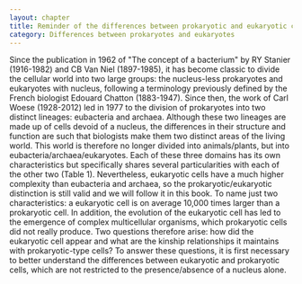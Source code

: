 ```yaml
---
layout: chapter
title: Reminder of the differences between prokaryotic and eukaryotic cells
category: Differences between prokaryotes and eukaryotes
---
```

Since the publication in 1962 of "The concept of a bacterium" by RY Stanier (1916-1982) and CB Van Niel (1897-1985), it has become classic to divide the cellular world into two large groups: the nucleus-less prokaryotes and eukaryotes with nucleus, following a terminology previously defined by the French biologist Edouard Chatton (1883-1947). Since then, the work of Carl Woese (1928-2012) led in 1977 to the division of prokaryotes into two distinct lineages: eubacteria and archaea. Although these two lineages are made up of cells devoid of a nucleus, the differences in their structure and function are such that biologists make them two distinct areas of the living world. This world is therefore no longer divided into animals/plants, but into eubacteria/archaea/eukaryotes. Each of these three domains has its own characteristics but specifically shares several particularities with each of the other two (Table 1). Nevertheless, eukaryotic cells have a much higher complexity than eubacteria and archaea, so the prokaryotic/eukaryotic distinction is still valid and we will follow it in this book. To name just two characteristics: a eukaryotic cell is on average 10,000 times larger than a prokaryotic cell. In addition, the evolution of the eukaryotic cell has led to the emergence of complex multicellular organisms, which prokaryotic cells did not really produce. Two questions therefore arise: how did the eukaryotic cell appear and what are the kinship relationships it maintains with prokaryotic-type cells? To answer these questions, it is first necessary to better understand the differences between eukaryotic and prokaryotic cells, which are not restricted to the presence/absence of a nucleus alone.
